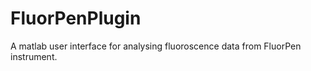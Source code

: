 # FluorPenPlugin
A matlab user interface for analysing fluoroscence data from FluorPen instrument. 
